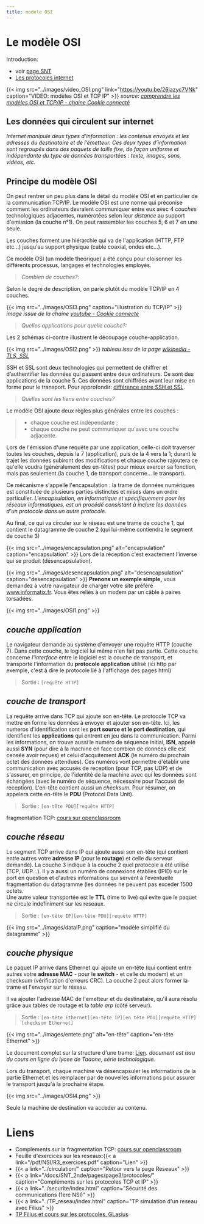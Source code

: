 ```yaml
---
title: modele OSI
---
```


# Le modèle OSI
Introduction: 

* voir [page SNT](/docs/SNT_2nde/pages/page3/fonctionnement/)
* [Les protocoles internet](/docs/SNT_2nde/pages/page3/protocoles/)

{{< img src="../images/video_OSI.png" link="https://youtu.be/26jazyc7VNk" caption="VIDEO: modèles OSI et TCP IP" >}}
*source: [comprendre les modèles OSI et TCP/IP - chaine Cookie connecté](https://www.youtube.com/watch?v=26jazyc7VNk)*

## Les données qui circulent sur internet
*Internet manipule deux types d’information : les contenus envoyés et les adresses du destinataire et de l’émetteur. Ces deux types d’information sont regroupés dans des paquets de taille fixe, de façon uniforme et indépendante du type de données transportées : texte, images, sons, vidéos, etc.*

## Principe du modèle OSI
On peut rentrer un peu plus dans le détail du modèle OSI et en particulier de la communication TCP/IP.
Le modèle OSI est une norme qui préconise comment les ordinateurs devraient communiquer entre eux avec 4 *couches* technologiques adjacentes, numérotées selon leur *distance* au support d'emission (la couche n°1). On peut rassembler les couches 5, 6 et 7 en une seule.

Les couches forment une hiérarchie qui va de l'application (HTTP, FTP etc...) jusqu'au support physique (cable coaxial, ondes etc...).

Ce modèle OSI (un modèle theorique) a été conçu pour cloisonner les différents processus, langages et technologies employés. 

> *Combien de couches?*:

Selon le degré de description, on parle plutôt du modèle TCP/IP en 4 couches.

{{< img src="../images/OSI3.png" caption="illustration du TCP/IP" >}}
*image issue de la chaine [youtube - Cookie connecté]((https://www.youtube.com/watch?v=26jazyc7VNk))*

> *Quelles applications pour quelle couche?:*

Les 2 schémas ci-contre illustrent le découpage couche-application.

{{< img src="../images/OSI2.png" >}}
*tableau issu de la page [wikipedia - TLS, SSL](https://fr.wikipedia.org/wiki/Transport_Layer_Security)*

SSH et SSL sont deux technologies qui permettent de chiffrer et d’authentifier les données qui passent entre deux ordinateurs. Ce sont des applications de la couche 5. Ces données sont chiffrées avant leur mise en forme pour le transport. Pour approfondir: [différence entre SSH et SSL](https://kinsta.com/fr/base-de-connaissances/ssh-vs-ssl/).

> *Quelles sont les liens entre couches?*

Le modèle OSI ajoute deux règles plus générales entre les couches :

> * chaque couche est indépendante ;
> * chaque couche ne peut communiquer qu'avec une couche adjacente.

Lors de l'émission d'une requête par une application, celle-ci doit traverser toutes les couches, depuis la 7 (application), puis de la 4 vers la 1; durant le trajet les données subiront des modifications et chaque couche rajoutera ce qu'elle voudra (généralement des en-têtes) pour mieux exercer sa fonction, mais pas seulement (la couche 1, de transport concerne... le transport). 

Ce mécanisme s'appelle l'encapsulation : la trame de données numériques est constituée de plusieurs parties distinctes et mises dans un ordre particulier. *L'encapsulation, en informatique et spécifiquement pour les réseaux informatiques, est un procédé
consistant à inclure les données d'un protocole dans un autre protocole.*

Au final, ce qui va circuler sur le réseau est une trame de couche 1, qui contient le datagramme de couche 2 (qui lui-même contiendra le segment de couche 3)

{{< img src="../images/encapsulation.png" alt="encapsulation" caption="encapsulation" >}}
Lors de la réception c'est exactement l'inverse qui se produit (désencapsulation).

{{< img src="../images/desencapsulation.png" alt="desencapsulation" caption="desencapsulation" >}}
**Prenons un exemple simple,** vous demandez à votre navigateur de charger votre site préféré www.informatix.fr. Vous êtes reliés à un modem par un câble à paires torsadées. 




{{< img src="../images/OSI1.png" >}}







## *couche application*
Le navigateur demande au système d'envoyer une requête HTTP (couche 7). Dans cette couche, le logiciel lui même n'en fait pas partie. Cette couche concerne *l'interface* entre le logiciel est la couche de transport, et transporte l'information du **protocole application** utilisé (ici http par exemple, c'est à dire le protocole lié à l'affichage des pages html)

> Sortie : `[requête HTTP]`

## *couche de transport*
La requête arrive dans TCP qui ajoute son en-tête. Le protocole TCP va mettre en forme les données à envoyer et ajouter son en-tête. Ici, les numeros d'identification sont les **port source et le port destination**, qui identifient les **applications** qui entrent en jeu dans la communication. Parmi les informations, on trouve aussi le numéro de séquence initial, **ISN**, appelé aussi **SYN** (pour dire à la machine en face combien de données elle est censée avoir reçues) et celui d'acquitement **ACK** (le numéro du prochain octet des données attendues). Ces numéros vont permettre d'établir une communication avec accusés de reception (pour TCP, pas UDP) et de s'assurer, en principe, de l'identité de la machine avec qui les données sont échangées (avec le numéro de séquence, nécessaire pour l'accusé de reception). L'en-tête contient aussi un *checksum.* Pour résumer, on appelera cette en-tête le **PDU** (Protocol Data Unit).

> Sortie : `[en-tête PDU][requête HTTP]`

fragmentation TCP: [cours sur openclassroom](https://openclassrooms.com/fr/courses/2340511-maitrisez-vos-applications-et-reseaux-tcp-ip/5677997-fragmentez-vos-paquets)

## *couche réseau*
Le segment TCP arrive dans IP qui ajoute aussi son en-tête (qui contient entre autres votre **adresse IP**  (pour le **routage**) et celle du serveur demandé). La couche 3 indique à la couche 2 quel protocole a été utilisé (TCP, UDP...). Il y a aussi un numéro de connexions établies (IPID) sur le port en question et d'autres informations qui servent à l'eventuelle fragmentation du datagramme (les données ne peuvent pas exceder 1500 octets.  
Une autre valeur transportée est le **TTL** (time to live) qui evite que le paquet ne circule indefiniment sur les reseaux.

> Sortie : `[en-tête IP][en-tête PDU][requête HTTP]`


{{< img src="../images/dataIP.png" caption="modèle simplifié du datagramme" >}}
## *couche physique*
Le paquet IP arrive dans Ethernet qui ajoute un en-tête (qui contient entre autres votre **adresse MAC** - pour le **switch** -  et celle du modem) et un checksum (vérification d'erreurs CRC). La couche 2 peut alors former la trame et l'envoyer sur le réseau.

Il va ajouter l'adresse MAC de l'emetteur et du destinataire, qu'il aura résolu grâce aux tables de routage et la *table arp* (côté serveur). 

> Sortie : `[en-tête Ethernet][en-tête IP][en tête PDU][requête HTTP][checksum Ethernet]`

{{< img src="../images/entete.png" alt="en-tête" caption="en-tête Ethernet" >}}


Le document complet sur la structure d'une trame: [Lien](/pdf/NSI/reseau_trame.pdf). *document est issu du cours en ligne du lycee de Taaone, série technologique.*

Lors du transport, chaque machine va désencapsuler les informations de la partie Ethernet et les remplacer par de nouvelles informations pour assurer le transport jusqu'à la prochaine étape.

{{< img src="../images/OSI4.png" >}}

Seule la machine de destination va acceder au contenu.


# Liens
* Complements sur la fragmentation TCP: [cours sur openclassroom](https://openclassrooms.com/fr/courses/2340511-maitrisez-vos-applications-et-reseaux-tcp-ip/5677997-fragmentez-vos-paquets)
* Feuille d'exercices sur les reseaux:{{< a link="/pdf/NSI/R3_exercices.pdf" caption="Lien" >}}
* {{< a link="../circulation/" caption="Retour vers la page Reseaux" >}}
* {{< a link="/docs/SNT_2nde/pages/page3/protocoles/" caption="Compléments sur les protocoles TCP et IP" >}}
* {{< a link="../securite/index.html" caption="Sécurité des communications (1ere NSI)" >}}
* {{< a link="../TP_reseau/index.html" caption="TP simulation d'un reseau avec Filius" >}}
* [TP Filius et cours sur les protocoles, GLasius](https://glassus.github.io/premiere_nsi/T3_Architecture_materielle/3.4_Protocoles_de_communication/cours/)

